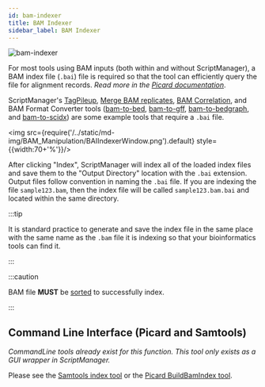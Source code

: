 ```yaml
---
id: bam-indexer
title: BAM Indexer
sidebar_label: BAM Indexer
---
```

![bam-indexer](/../static/icons/BAM_Manipulation/BAIIndexer_square.svg)

For most tools using BAM inputs (both within and without ScriptManager), a BAM index file (`.bai`) file is required so that the tool can efficiently query the file for alignment records. _Read more in the [Picard documentation][picard-index]_.

ScriptManager's [TagPileup][tag-pileup], [Merge BAM replicates][merge-bam], [BAM Correlation][bam-correlation], and BAM Format Converter tools ([bam-to-bed][bam-to-bed], [bam-to-gff][bam-to-gff], [bam-to-bedgraph][bam-to-bedgraph], and [bam-to-scidx][bam-to-scidx]) are some example tools that require a `.bai` file.

<img src={require('/../static/md-img/BAM_Manipulation/BAIIndexerWindow.png').default} style={{width:70+'%'}}/>

After clicking "Index", ScriptManager will index all of the loaded index files and save them to the "Output Directory" location with the `.bai` extension. Output files follow convention in naming the `.bai` file. If you are indexing the file `sample123.bam`, then the index file will be called `sample123.bam.bai` and located within the same directory.

:::tip

It is standard practice to generate and save the index file in the same place with the same name as the `.bam` file it is indexing so that your bioinformatics tools can find it.

:::

:::caution

BAM file **MUST** be [sorted][sort-bam] to successfully index.

:::

## Command Line Interface (Picard and Samtools)
_CommandLine tools already exist for this function. This tool only exists as a GUI wrapper in ScriptManager._

Please see the [Samtools index tool][samtools-index] or the [Picard BuildBamIndex tool][picard-index].


[samtools-index]:http://www.htslib.org/doc/samtools-index.html
[picard-index]:https://broadinstitute.github.io/picard/command-line-overview.html#BuildBamIndex

[bam-correlation]:/docs/bam-statistics/bam-correlation.md
[bam-to-bedgraph]:/docs/bam-format-converter/bam-to-bedgraph.md
[bam-to-bed]:/docs/bam-format-converter/bam-to-bed.md
[bam-to-gff]:/docs/bam-format-converter/bam-to-gff.md
[bam-to-scidx]:/docs/bam-format-converter/bam-to-scidx.md
[bed-to-gff]:/docs/coordinate-manipulation/bed-to-gff.md
[merge-bam]:/docs/bam-manipulation/merge-bam.md
[sort-bam]:/docs/bam-manipulation/sort-bam
[tag-pileup]:/docs/read-analysis/tag-pileup.md
